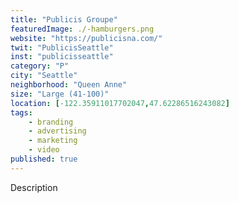 ```yaml
---
title: "Publicis Groupe"
featuredImage: ./-hamburgers.png
website: "https://publicisna.com/"
twit: "PublicisSeattle"
inst: "publicisseattle"
category: "P"
city: "Seattle"
neighborhood: "Queen Anne"
size: "Large (41-100)"
location: [-122.35911017702047,47.62286516243082]
tags:
    - branding
    - advertising
    - marketing
    - video
published: true
---
```


Description
